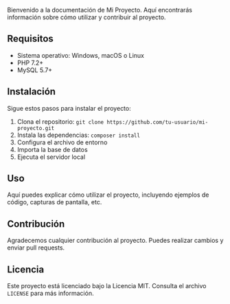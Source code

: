 Bienvenido a la documentación de Mi Proyecto. Aquí encontrarás información sobre cómo utilizar y contribuir al proyecto.

## Requisitos
- Sistema operativo: Windows, macOS o Linux
- PHP 7.2+
- MySQL 5.7+

## Instalación
Sigue estos pasos para instalar el proyecto:
1. Clona el repositorio: `git clone https://github.com/tu-usuario/mi-proyecto.git`
2. Instala las dependencias: `composer install`
3. Configura el archivo de entorno
4. Importa la base de datos
5. Ejecuta el servidor local

## Uso
Aquí puedes explicar cómo utilizar el proyecto, incluyendo ejemplos de código, capturas de pantalla, etc.

## Contribución
Agradecemos cualquier contribución al proyecto. Puedes realizar cambios y enviar pull requests.

## Licencia
Este proyecto está licenciado bajo la Licencia MIT. Consulta el archivo `LICENSE` para más información.
